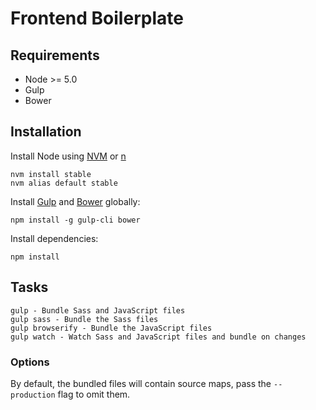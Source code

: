 # Frontend Boilerplate

## Requirements
* Node >= 5.0
* Gulp
* Bower

## Installation

Install Node using [NVM](https://github.com/creationix/nvm) or [n](https://github.com/tj/n)

	nvm install stable
	nvm alias default stable

Install [Gulp](http://gulpjs.com) and [Bower](http://bower.io) globally:

	npm install -g gulp-cli bower

Install dependencies:

	npm install

## Tasks

	gulp - Bundle Sass and JavaScript files
	gulp sass - Bundle the Sass files
	gulp browserify - Bundle the JavaScript files
	gulp watch - Watch Sass and JavaScript files and bundle on changes

### Options

By default, the bundled files will contain source maps, pass the `--production` flag to omit them.
